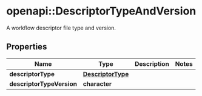 # openapi::DescriptorTypeAndVersion

A workflow descriptor file type and version.

## Properties
Name | Type | Description | Notes
------------ | ------------- | ------------- | -------------
**descriptorType** | [**DescriptorType**](DescriptorType.md) |  | 
**descriptorTypeVersion** | **character** |  | 



